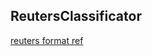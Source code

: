 ## ReutersClassificator

[reuters format ref](http://kdd.ics.uci.edu/databases/reuters21578/README.txt)
